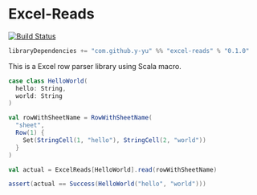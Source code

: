 Excel-Reads
============================

[![Build Status](https://travis-ci.org/y-yu/excel-reads.svg?branch=master)](https://travis-ci.org/y-yu/excel-reads)

```scala
libraryDependencies += "com.github.y-yu" %% "excel-reads" % "0.1.0"
```

This is a Excel row parser library using Scala macro.

```scala
case class HelloWorld(
  hello: String,
  world: String
)

val rowWithSheetName = RowWithSheetName(
  "sheet",
  Row(1) {
    Set(StringCell(1, "hello"), StringCell(2, "world"))
  }
)

val actual = ExcelReads[HelloWorld].read(rowWithSheetName)

assert(actual == Success(HelloWorld("hello", "world")))
```
